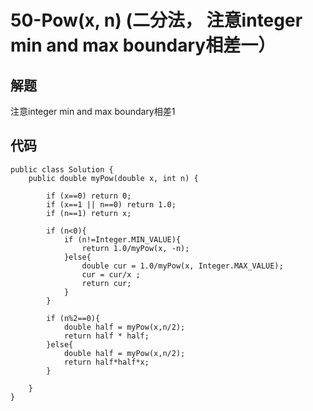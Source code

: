 # 50-Pow(x, n) (二分法， 注意integer min and max boundary相差一）

## 解题
注意integer min and max boundary相差1

## 代码
```
public class Solution {
    public double myPow(double x, int n) {
        
        if (x==0) return 0;
        if (x==1 || n==0) return 1.0;
        if (n==1) return x;
        
        if (n<0){
            if (n!=Integer.MIN_VALUE){
                return 1.0/myPow(x, -n);
            }else{
                double cur = 1.0/myPow(x, Integer.MAX_VALUE);
                cur = cur/x ;
                return cur;
            }
        }

        if (n%2==0){
            double half = myPow(x,n/2);
            return half * half;
        }else{
            double half = myPow(x,n/2);
            return half*half*x;
        }

    }
}
```

